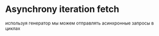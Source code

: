 
# Asynchrony iteration fetch

используя генератор мы можем отправлять асинхронные запросы в циклах 


